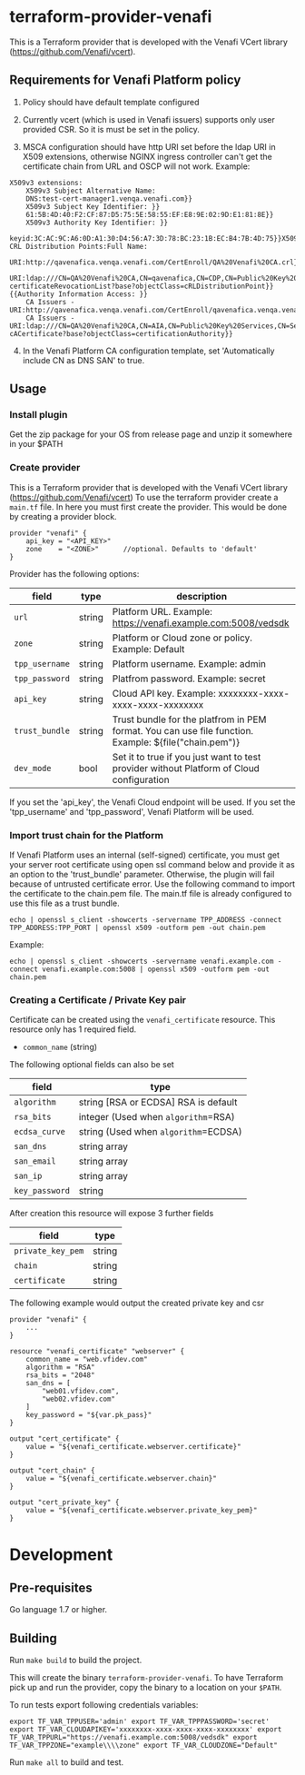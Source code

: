 # terraform-provider-venafi

This is a Terraform provider that is developed with the Venafi VCert library (https://github.com/Venafi/vcert).

## Requirements for Venafi Platform policy

1. Policy should have default template configured

2. Currently vcert (which is used in Venafi issuers) supports only user provided CSR. So it is must be set in the policy.

3. MSCA configuration should have http URI set before the ldap URI in X509 extensions, otherwise NGINX ingress controller can't get the certificate chain from URL and OSCP will not work. Example:

```
X509v3 extensions:
    X509v3 Subject Alternative Name:
    DNS:test-cert-manager1.venqa.venafi.com}}
    X509v3 Subject Key Identifier: }}
    61:5B:4D:40:F2:CF:87:D5:75:5E:58:55:EF:E8:9E:02:9D:E1:81:8E}}
    X509v3 Authority Key Identifier: }}
    keyid:3C:AC:9C:A6:0D:A1:30:D4:56:A7:3D:78:BC:23:1B:EC:B4:7B:4D:75}}X509v3 CRL Distribution Points:Full Name:
    URI:http://qavenafica.venqa.venafi.com/CertEnroll/QA%20Venafi%20CA.crl}}
    URI:ldap:///CN=QA%20Venafi%20CA,CN=qavenafica,CN=CDP,CN=Public%20Key%20Services,CN=Services,CN=Configuration,DC=venqa,DC=venafi,DC=com?certificateRevocationList?base?objectClass=cRLDistributionPoint}}{{Authority Information Access: }}
    CA Issuers - URI:http://qavenafica.venqa.venafi.com/CertEnroll/qavenafica.venqa.venafi.com_QA%20Venafi%20CA.crt}}
    CA Issuers - URI:ldap:///CN=QA%20Venafi%20CA,CN=AIA,CN=Public%20Key%20Services,CN=Services,CN=Configuration,DC=venqa,DC=venafi,DC=com?cACertificate?base?objectClass=certificationAuthority}}
```

4.  In the Venafi Platform CA configuration template, set  'Automatically include CN as DNS SAN'  to true.

## Usage
### Install plugin

Get the zip package for your OS from release page and unzip it somewhere in your $PATH

### Create provider
This is a Terraform provider that is developed with the Venafi VCert library (https://github.com/Venafi/vcert)
To use the terraform provider create a `main.tf` file. In here you must first create the provider. This would be done by creating a provider block.

```
provider "venafi" {
    api_key = "<API_KEY>"
    zone    = "<ZONE>"      //optional. Defaults to 'default'
}
```

Provider has the following options:

| field          | type    |description                                                  |
| -------------- | --------|-------------------------------------------------------------|
| `url`          |string   |Platform URL. Example: https://venafi.example.com:5008/vedsdk|
| `zone`         |string   |Platform or Cloud zone or policy. Example: Default|
| `tpp_username` |string   |Platform username. Example: admin|
| `tpp_password` |string   |Platfrom password. Example: secret|
| `api_key`      |string   |Cloud API key. Example: xxxxxxxx-xxxx-xxxx-xxxx-xxxxxxxx|
| `trust_bundle` |string   |Trust bundle for the platfrom in PEM format. You can use file function. Example: ${file("chain.pem")}|
| `dev_mode`    |bool     |Set it to true if you just want to test provider without Platform of Cloud configuration|

If you set the 'api_key', the Venafi Cloud endpoint will be used.  If you set the 'tpp_username' and  'tpp_password', Venafi Platform will be used.

### Import trust chain for the Platform

If Venafi Platform uses an internal (self-signed) certificate, you must get your server root certificate
using open ssl command below and provide it as an option to the 'trust_bundle' parameter. Otherwise, the plugin will fail because of untrusted certificate error.
Use the following command to import the certificate to the chain.pem file.
The main.tf file is already configured to use this file as a trust bundle.

```
echo | openssl s_client -showcerts -servername TPP_ADDRESS -connect TPP_ADDRESS:TPP_PORT | openssl x509 -outform pem -out chain.pem
```

Example:

```
echo | openssl s_client -showcerts -servername venafi.example.com -connect venafi.example.com:5008 | openssl x509 -outform pem -out chain.pem
```

### Creating a Certificate / Private Key pair

Certificate can be created using the `venafi_certificate` resource. This resource only has 1 required field.
- `common_name` (string)

The following optional fields can also be set

| field          | type                                  |
| -------------- | --------------------------------------|
| `algorithm`    | string [RSA or ECDSA]   RSA is default|
| `rsa_bits`     | integer (Used when `algorithm`=RSA)   |
| `ecdsa_curve`  | string (Used when `algorithm`=ECDSA)  |
| `san_dns`      | string array                          |
| `san_email`    | string array                          |
| `san_ip`       | string array                          |
| `key_password` | string                                |

After creation this resource will expose 3 further fields

| field             |type    |
| ----------------- | ------ |
| `private_key_pem` | string |
| `chain`           | string |
| `certificate`     | string |

The following example would output the created private key and csr

```
provider "venafi" {
    ...
}

resource "venafi_certificate" "webserver" {
    common_name = "web.vfidev.com"
    algorithm = "RSA"
    rsa_bits = "2048"
    san_dns = [
        "web01.vfidev.com",
        "web02.vfidev.com"
    ]
    key_password = "${var.pk_pass}"
}

output "cert_certificate" {
    value = "${venafi_certificate.webserver.certificate}"
}

output "cert_chain" {
    value = "${venafi_certificate.webserver.chain}"
}

output "cert_private_key" {
    value = "${venafi_certificate.webserver.private_key_pem}"
}
```

# Development

## Pre-requisites
Go language 1.7 or higher.

## Building

Run `make build` to build the project.

This will create the binary `terraform-provider-venafi`. To have Terraform pick up and run the provider, copy the binary to a location on your `$PATH`.

To run tests export following credentials variables:

`
export TF_VAR_TPPUSER='admin'
export TF_VAR_TPPPASSWORD='secret'
export TF_VAR_CLOUDAPIKEY='xxxxxxxx-xxxx-xxxx-xxxx-xxxxxxxx'
export TF_VAR_TPPURL="https://venafi.example.com:5008/vedsdk"
export TF_VAR_TPPZONE="example\\\\zone"
export TF_VAR_CLOUDZONE="Default"
`

Run `make all` to build and test.


